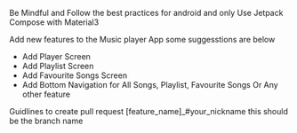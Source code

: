 Be Mindful and Follow the best practices for android and only Use Jetpack Compose with Material3

Add new features to the Music player App some suggesstions are below
- Add Player Screen 
- Add Playlist Screen
- Add Favourite Songs Screen
- Add Bottom Navigation for All Songs, Playlist, Favourite Songs
Or Any other feature 

Guidlines to create pull request 
[feature_name]_#your_nickname this should be the branch name 

